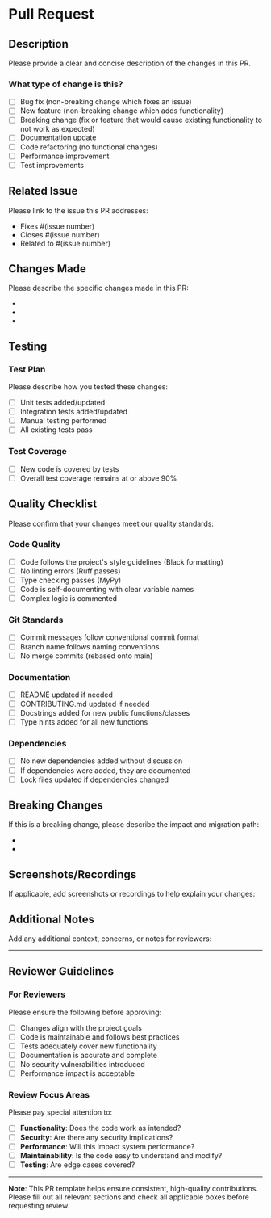 # Pull Request

## Description

Please provide a clear and concise description of the changes in this PR.

### What type of change is this?

- [ ] Bug fix (non-breaking change which fixes an issue)
- [ ] New feature (non-breaking change which adds functionality)  
- [ ] Breaking change (fix or feature that would cause existing functionality to not work as expected)
- [ ] Documentation update
- [ ] Code refactoring (no functional changes)
- [ ] Performance improvement
- [ ] Test improvements

## Related Issue

Please link to the issue this PR addresses:

- Fixes #(issue number)
- Closes #(issue number)
- Related to #(issue number)

## Changes Made

Please describe the specific changes made in this PR:

- 
- 
- 

## Testing

### Test Plan

Please describe how you tested these changes:

- [ ] Unit tests added/updated
- [ ] Integration tests added/updated
- [ ] Manual testing performed
- [ ] All existing tests pass

### Test Coverage

- [ ] New code is covered by tests
- [ ] Overall test coverage remains at or above 90%

## Quality Checklist

Please confirm that your changes meet our quality standards:

### Code Quality
- [ ] Code follows the project's style guidelines (Black formatting)
- [ ] No linting errors (Ruff passes)
- [ ] Type checking passes (MyPy)
- [ ] Code is self-documenting with clear variable names
- [ ] Complex logic is commented

### Git Standards
- [ ] Commit messages follow conventional commit format
- [ ] Branch name follows naming conventions
- [ ] No merge commits (rebased onto main)

### Documentation
- [ ] README updated if needed
- [ ] CONTRIBUTING.md updated if needed
- [ ] Docstrings added for new public functions/classes
- [ ] Type hints added for all new functions

### Dependencies
- [ ] No new dependencies added without discussion
- [ ] If dependencies were added, they are documented
- [ ] Lock files updated if dependencies changed

## Breaking Changes

If this is a breaking change, please describe the impact and migration path:

- 
- 

## Screenshots/Recordings

If applicable, add screenshots or recordings to help explain your changes:

## Additional Notes

Add any additional context, concerns, or notes for reviewers:

---

## Reviewer Guidelines

### For Reviewers

Please ensure the following before approving:

- [ ] Changes align with the project goals
- [ ] Code is maintainable and follows best practices
- [ ] Tests adequately cover new functionality
- [ ] Documentation is accurate and complete
- [ ] No security vulnerabilities introduced
- [ ] Performance impact is acceptable

### Review Focus Areas

Please pay special attention to:

- [ ] **Functionality**: Does the code work as intended?
- [ ] **Security**: Are there any security implications?
- [ ] **Performance**: Will this impact system performance?
- [ ] **Maintainability**: Is the code easy to understand and modify?
- [ ] **Testing**: Are edge cases covered?

---

**Note**: This PR template helps ensure consistent, high-quality contributions. Please fill out all relevant sections and check all applicable boxes before requesting review.